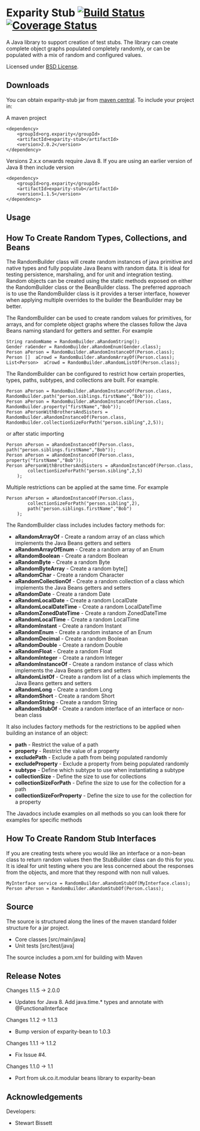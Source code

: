 Exparity Stub  [![Build Status](https://travis-ci.org/eXparity/exparity-stub.svg?branch=master)](https://travis-ci.org/eXparity/exparity-stub) [![Coverage Status](https://coveralls.io/repos/eXparity/exparity-stub/badge.png?branch=master)](https://coveralls.io/r/eXparity/exparity-stub?branch=master)
=============
A Java library to support creation of test stubs. The library can create complete object graphs populated completely randomly, or can be populated with a mix of random and configured values.

Licensed under [BSD License][].

Downloads
---------
You can obtain exparity-stub jar from [maven central][]. To include your project in:

A maven project

    <dependency>
        <groupId>org.exparity</groupId>
        <artifactId>exparity-stub</artifactId>
        <version>2.0.2</version>
    </dependency>

Versions 2.x.x onwards require Java 8. If you are using an earlier version of Java 8 then include version

    <dependency>
        <groupId>org.exparity</groupId>
        <artifactId>exparity-stub</artifactId>
        <version>1.1.5</version>
    </dependency>
            
Usage
-------------

How To Create Random Types, Collections, and Beans
--------------------------------------------------

The RandomBuilder class will create random instances of java primitive and native types and fully populate Java Beans with random data. It is ideal for testing persistence, marshaling, and for unit and integration testing. Random objects can be created using the static methods exposed on either the RandomBuilder class or the BeanBuilder class. The preferred approach is to use the RandomBuilder class is it provides a terser interface, however when applying multiple overrides to the builder the BeanBuilder may be better.

The RandomBuilder can be used to create random values for primitives, for arrays, and for complete object graphs where the classes follow the Java Beans naming standard for getters and settter. For example

	String randomName = RandomBuilder.aRandomString();
	Gender raGender = RandomBuilder.aRandomEnum(Gender.class);
	Person aPerson = RandomBuilder.aRandomInstanceOf(Person.class);
	Person []  aCrowd = RandomBuilder.aRandomArrayOf(Person.class);
	List<Person>  aCrowd = RandomBuilder.aRandomListOf(Person.class);

The RandomBuilder can be configured to restrict how certain properties, types, paths, subtypes, and collections are built. For example.

	Person aPerson = RandomBuilder.aRandomInstanceOf(Person.class,
	RandomBuilder.path("person.siblings.firstName","Bob"));
	Person aPerson = RandomBuilder.aRandomInstanceOf(Person.class, RandomBuilder.property("firstName","Bob"));
	Person aPersonWithBrothersAndSisters = RandomBuilder.aRandomInstanceOf(Person.class,
	RandomBuilder.collectionSizeForPath("person.sibling",2,5));
	  
or after static importing

	Person aPerson = aRandomInstanceOf(Person.class, path("person.siblings.firstName","Bob"));
	Person aPerson = aRandomInstanceOf(Person.class, property("firstName","Bob"));
	Person aPersonWithBrothersAndSisters = aRandomInstanceOf(Person.class, 
			collectionSizeForPath("person.sibling",2,5)
		);

Multiple restrictions can be applied at the same time. For example

	Person aPerson = aRandomInstanceOf(Person.class, 
			collectionSizeForPath("person.sibling",2), 
			path("person.siblings.firstName","Bob")
		);

The RandomBuilder class includes includes factory methods for:

* __aRandomArrayOf__ - Create a random array of an class which implements the Java Beans getters and setters
* __aRandomArrayOfEnum__ - Create a random array of an Enum
* __aRandomBoolean__ - Create a random Boolean
* __aRandomByte__ - Create a random Byte
* __aRandomByteArray__ - Create a random byte[]
* __aRandomChar__ - Create a random Character
* __aRandomCollectionOf__ - Create a random collection of a class which implements the Java Beans getters and setters
* __aRandomDate__ - Create a random Date
* __aRandomLocalDate__ - Create a random LocalDate
* __aRandomLocalDateTime__ - Create a random LocalDateTime
* __aRandomZonedDateTime__ - Create a random ZonedDateTime
* __aRandomLocalTime__ - Create a random LocalTime
* __aRandomInstant__ - Create a random Instant
* __aRandomEnum__ - Create a random instance of an Enum
* __aRandomDecimal__ - Create a random Boolean
* __aRandomDouble__ - Create a random Double
* __aRandomFloat__ - Create a random Float
* __aRandomInteger__ - Create a random Integer
* __aRandomInstanceOf__ - Create a random instance of class which implements the Java Beans getters and setters
* __aRandomListOf__ - Create a random list of a class which implements the Java Beans getters and setters
* __aRandomLong__ - Create a random Long
* __aRandomShort__ - Create a random Short
* __aRandomString__ - Create a random String
* __aRandomStubOf__ - Create a random interface of an interface or non-bean class

It also includes factory methods for the restrictions to be applied when building an instance of an object:

* __path__ - Restrict the value of a path
* __property__ - Restrict the value of a property
* __excludePath__ - Exclude a path from being populated randomly
* __excludeProperty__ - Exclude a property from being populated randomly
* __subtype__ - Define which subtype to use when instantiating a subtype
* __collectionSize__ - Define the size to use for collections
* __collectionSizeForPath__ - Define the size to use for the collection for a path
* __collectionSizeForProperty__ - Define the size to use for the collection for a property

The Javadocs include examples on all methods so you can look there for examples for specific methods

How To Create Random Stub Interfaces 
------------------------------------

If you are creating tests where you would like an interface or a non-bean class to return random values then the StubBuilder class can do this for you. It is ideal for unit testing where you are less concerned about the responses from the objects, and more that they respond with non null values.

	MyInterface service = RandomBuilder.aRandomStubOf(MyInterface.class);
	Person aPerson = RandomBuilder.aRandomStubOf(Person.class);


Source
------
The source is structured along the lines of the maven standard folder structure for a jar project.

  * Core classes [src/main/java]
  * Unit tests [src/test/java]

The source includes a pom.xml for building with Maven 

Release Notes
-------------
Changes 1.1.5 -> 2.0.0
  * Updates for Java 8. Add java.time.* types and annotate with @FunctionalInterface
  
Changes 1.1.2 -> 1.1.3
  * Bump version of exparity-bean to 1.0.3

Changes 1.1.1 -> 1.1.2
  * Fix Issue #4.

Changes 1.1.0 -> 1.1
  * Port from uk.co.it.modular beans library to exparity-bean

Acknowledgements
----------------
Developers:
  * Stewart Bissett

[BSD License]: http://opensource.org/licenses/BSD-3-Clause
[Maven central]: http://search.maven.org/#search%7Cga%7C1%7Ca%3A%22hamcrest-date%22
